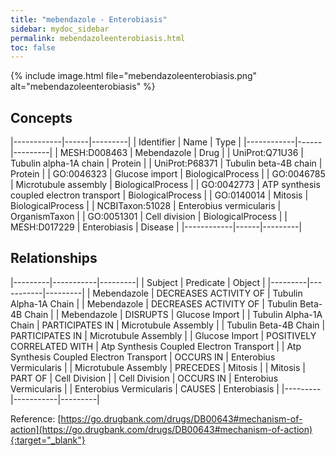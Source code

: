```yaml
---
title: "mebendazole - Enterobiasis"
sidebar: mydoc_sidebar
permalink: mebendazoleenterobiasis.html
toc: false 
---
```


{% include image.html file="mebendazoleenterobiasis.png" alt="mebendazoleenterobiasis" %}

## Concepts

|------------|------|---------|
| Identifier | Name | Type    |
|------------|------|---------|
| MESH:D008463 | Mebendazole | Drug |
| UniProt:Q71U36 | Tubulin alpha-1A chain | Protein |
| UniProt:P68371 | Tubulin beta-4B chain | Protein |
| GO:0046323 | Glucose import | BiologicalProcess |
| GO:0046785 | Microtubule assembly | BiologicalProcess |
| GO:0042773 | ATP synthesis coupled electron transport | BiologicalProcess |
| GO:0140014 | Mitosis | BiologicalProcess |
| NCBITaxon:51028 | Enterobius vermicularis | OrganismTaxon |
| GO:0051301 | Cell division | BiologicalProcess |
| MESH:D017229 | Enterobiasis | Disease |
|------------|------|---------|

## Relationships

|---------|-----------|---------|
| Subject | Predicate | Object  |
|---------|-----------|---------|
| Mebendazole | DECREASES ACTIVITY OF | Tubulin Alpha-1A Chain |
| Mebendazole | DECREASES ACTIVITY OF | Tubulin Beta-4B Chain |
| Mebendazole | DISRUPTS | Glucose Import |
| Tubulin Alpha-1A Chain | PARTICIPATES IN | Microtubule Assembly |
| Tubulin Beta-4B Chain | PARTICIPATES IN | Microtubule Assembly |
| Glucose Import | POSITIVELY CORRELATED WITH | Atp Synthesis Coupled Electron Transport |
| Atp Synthesis Coupled Electron Transport | OCCURS IN | Enterobius Vermicularis |
| Microtubule Assembly | PRECEDES | Mitosis |
| Mitosis | PART OF | Cell Division |
| Cell Division | OCCURS IN | Enterobius Vermicularis |
| Enterobius Vermicularis | CAUSES | Enterobiasis |
|---------|-----------|---------|

Reference: [https://go.drugbank.com/drugs/DB00643#mechanism-of-action](https://go.drugbank.com/drugs/DB00643#mechanism-of-action){:target="_blank"}